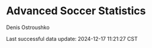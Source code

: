 # Advanced Soccer Statistics
Denis Ostroushko

<!-- gfm -->

Last successful data update: 2024-12-17 11:21:27 CST
